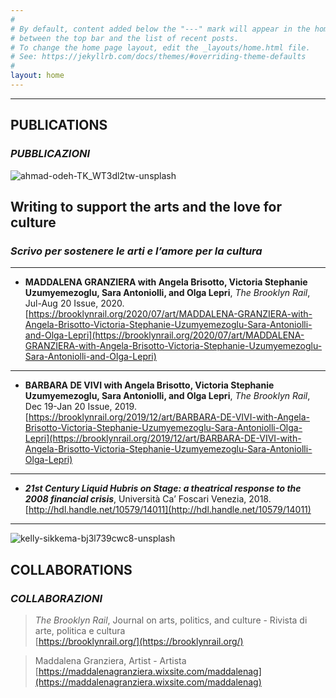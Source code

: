 ```yaml
---
#
# By default, content added below the "---" mark will appear in the home page
# between the top bar and the list of recent posts.
# To change the home page layout, edit the _layouts/home.html file.
# See: https://jekyllrb.com/docs/themes/#overriding-theme-defaults
#
layout: home
---
```

*****

## **PUBLICATIONS** 

### **<em>PUBBLICAZIONI</em>** 



![ahmad-odeh-TK_WT3dl2tw-unsplash](https://user-images.githubusercontent.com/57620839/69497364-56cb9d00-0edc-11ea-89be-f189050132eb.jpg)

## Writing to support the arts and the love for culture

### *Scrivo per sostenere le arti e l’amore per la cultura*
*****  

*   **MADDALENA GRANZIERA with Angela Brisotto, Victoria Stephanie Uzumyemezoglu, Sara Antoniolli, and Olga Lepri**, _The Brooklyn Rail_, Jul-Aug 20 Issue, 2020.  
[https://brooklynrail.org/2020/07/art/MADDALENA-GRANZIERA-with-Angela-Brisotto-Victoria-Stephanie-Uzumyemezoglu-Sara-Antoniolli-and-Olga-Lepri](https://brooklynrail.org/2020/07/art/MADDALENA-GRANZIERA-with-Angela-Brisotto-Victoria-Stephanie-Uzumyemezoglu-Sara-Antoniolli-and-Olga-Lepri)

*****  

*   **BARBARA DE VIVI with Angela Brisotto, Victoria Stephanie Uzumyemezoglu, Sara Antoniolli, and Olga Lepri**, _The Brooklyn Rail_, Dec 19-Jan 20 Issue, 2019.  
[https://brooklynrail.org/2019/12/art/BARBARA-DE-VIVI-with-Angela-Brisotto-Victoria-Stephanie-Uzumyemezoglu-Sara-Antoniolli-Olga-Lepri](https://brooklynrail.org/2019/12/art/BARBARA-DE-VIVI-with-Angela-Brisotto-Victoria-Stephanie-Uzumyemezoglu-Sara-Antoniolli-Olga-Lepri)

*****  

*   ***21st Century Liquid Hubris on Stage: a theatrical response to the 2008 financial crisis***, Università Ca’ Foscari Venezia, 2018.  
[http://hdl.handle.net/10579/14011](http://hdl.handle.net/10579/14011)

*****  

![kelly-sikkema-bj3l739cwc8-unsplash](https://user-images.githubusercontent.com/57620839/87149807-34429480-c2b1-11ea-9391-1d5e80c2b635.jpg)

## **COLLABORATIONS** 

### ***COLLABORAZIONI***

> *The Brooklyn Rail*, 
> Journal on arts, politics, and culture - Rivista di arte, politica e cultura  
> [https://brooklynrail.org/](https://brooklynrail.org/)

> Maddalena Granziera, 
> Artist - Artista  
> [https://maddalenagranziera.wixsite.com/maddalenag](https://maddalenagranziera.wixsite.com/maddalenag)

